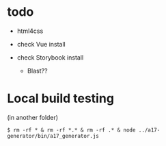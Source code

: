 # todo

* html4css

* check Vue install
* check Storybook install
  * Blast??


# Local build testing

(in another folder)

```shell
$ rm -rf * & rm -rf *.* & rm -rf .* & node ../a17-generator/bin/a17_generator.js
```
